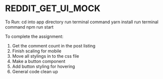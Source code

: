 # REDDIT_GET_UI_MOCK

To Run:
cd into app directory
run terminal command yarn install
run terminal command npm run start


To complete the assignment:
1. Get the comment count in the post listing
2. Finish scaling for mobile
3. Move all stylings in to the css file 
4. Make a button component 
5. Add button styling for hovering 
6. General code clean up
